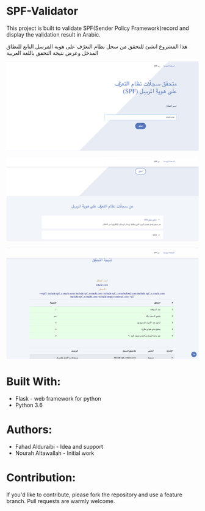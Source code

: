 # SPF-Validator

This project is built to validate SPF(Sender Policy Framework)record and display the validation result in Arabic.

هذا المشروع انشئ للتحقق من سجل نظام التعرّف على هوية المرسل التابع للنطاق المدخل وعرض نتيجة التحقق باللغة العربية 


![home page](/github-images/home.png)

![ques](/github-images/ques.png)

![result](/github-images/result.png)

 
 
# Built With:

* Flask - web framework for python
* Python 3.6

# Authors:

* Fahad Alduraibi - Idea and support
* Nourah Altawallah - Initial work


# Contribution:

If you'd like to contribute, please fork the repository and use a feature branch. Pull requests are warmly welcome.
